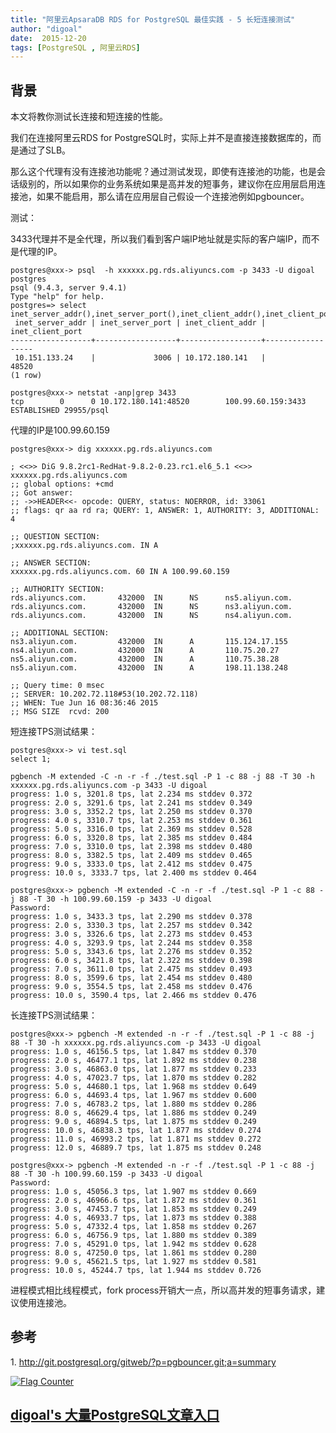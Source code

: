 ```yaml
---
title: "阿里云ApsaraDB RDS for PostgreSQL 最佳实践 - 5 长短连接测试"
author: "digoal"
date:  2015-12-20
tags: [PostgreSQL , 阿里云RDS]
---
```

                                     
## 背景                   
本文将教你测试长连接和短连接的性能。  
  
我们在连接阿里云RDS for PostgreSQL时，实际上并不是直接连接数据库的，而是通过了SLB。  
  
那么这个代理有没有连接池功能呢？通过测试发现，即使有连接池的功能，也是会话级别的，所以如果你的业务系统如果是高并发的短事务，建议你在应用层启用连接池，如果不能启用，那么请在应用层自己假设一个连接池例如pgbouncer。  
  
测试：  
  
3433代理并不是全代理，所以我们看到客户端IP地址就是实际的客户端IP，而不是代理的IP。  
  
```  
postgres@xxx-> psql  -h xxxxxx.pg.rds.aliyuncs.com -p 3433 -U digoal postgres  
psql (9.4.3, server 9.4.1)  
Type "help" for help.  
postgres=> select inet_server_addr(),inet_server_port(),inet_client_addr(),inet_client_port();  
 inet_server_addr | inet_server_port | inet_client_addr | inet_client_port   
------------------+------------------+------------------+------------------  
 10.151.133.24    |             3006 | 10.172.180.141   |            48520  
(1 row)  
  
postgres@xxx-> netstat -anp|grep 3433  
tcp        0      0 10.172.180.141:48520        100.99.60.159:3433          ESTABLISHED 29955/psql   
```  
  
代理的IP是100.99.60.159  
  
```  
postgres@xxx-> dig xxxxxx.pg.rds.aliyuncs.com  
  
; <<>> DiG 9.8.2rc1-RedHat-9.8.2-0.23.rc1.el6_5.1 <<>> xxxxxx.pg.rds.aliyuncs.com  
;; global options: +cmd  
;; Got answer:  
;; ->>HEADER<<- opcode: QUERY, status: NOERROR, id: 33061  
;; flags: qr aa rd ra; QUERY: 1, ANSWER: 1, AUTHORITY: 3, ADDITIONAL: 4  
  
;; QUESTION SECTION:  
;xxxxxx.pg.rds.aliyuncs.com. IN A  
  
;; ANSWER SECTION:  
xxxxxx.pg.rds.aliyuncs.com. 60 IN A 100.99.60.159  
  
;; AUTHORITY SECTION:  
rds.aliyuncs.com.       432000  IN      NS      ns5.aliyun.com.  
rds.aliyuncs.com.       432000  IN      NS      ns3.aliyun.com.  
rds.aliyuncs.com.       432000  IN      NS      ns4.aliyun.com.  
  
;; ADDITIONAL SECTION:  
ns3.aliyun.com.         432000  IN      A       115.124.17.155  
ns4.aliyun.com.         432000  IN      A       110.75.20.27  
ns5.aliyun.com.         432000  IN      A       110.75.38.28  
ns5.aliyun.com.         432000  IN      A       198.11.138.248  
  
;; Query time: 0 msec  
;; SERVER: 10.202.72.118#53(10.202.72.118)  
;; WHEN: Tue Jun 16 08:36:46 2015  
;; MSG SIZE  rcvd: 200  
```  
  
短连接TPS测试结果：  
  
```  
postgres@xxx-> vi test.sql  
select 1;  
  
pgbench -M extended -C -n -r -f ./test.sql -P 1 -c 88 -j 88 -T 30 -h xxxxxx.pg.rds.aliyuncs.com -p 3433 -U digoal  
progress: 1.0 s, 3201.8 tps, lat 2.234 ms stddev 0.372  
progress: 2.0 s, 3291.6 tps, lat 2.241 ms stddev 0.349  
progress: 3.0 s, 3352.2 tps, lat 2.250 ms stddev 0.370  
progress: 4.0 s, 3310.7 tps, lat 2.253 ms stddev 0.361  
progress: 5.0 s, 3316.0 tps, lat 2.369 ms stddev 0.528  
progress: 6.0 s, 3320.8 tps, lat 2.385 ms stddev 0.484  
progress: 7.0 s, 3310.0 tps, lat 2.398 ms stddev 0.480  
progress: 8.0 s, 3382.5 tps, lat 2.409 ms stddev 0.465  
progress: 9.0 s, 3333.0 tps, lat 2.412 ms stddev 0.475  
progress: 10.0 s, 3333.7 tps, lat 2.400 ms stddev 0.464  
  
postgres@xxx-> pgbench -M extended -C -n -r -f ./test.sql -P 1 -c 88 -j 88 -T 30 -h 100.99.60.159 -p 3433 -U digoal  
Password:   
progress: 1.0 s, 3433.3 tps, lat 2.290 ms stddev 0.378  
progress: 2.0 s, 3330.3 tps, lat 2.257 ms stddev 0.342  
progress: 3.0 s, 3326.6 tps, lat 2.273 ms stddev 0.453  
progress: 4.0 s, 3293.9 tps, lat 2.244 ms stddev 0.358  
progress: 5.0 s, 3343.6 tps, lat 2.276 ms stddev 0.352  
progress: 6.0 s, 3421.8 tps, lat 2.322 ms stddev 0.398  
progress: 7.0 s, 3611.0 tps, lat 2.475 ms stddev 0.493  
progress: 8.0 s, 3599.6 tps, lat 2.454 ms stddev 0.480  
progress: 9.0 s, 3554.5 tps, lat 2.458 ms stddev 0.476  
progress: 10.0 s, 3590.4 tps, lat 2.466 ms stddev 0.476  
```  
  
长连接TPS测试结果：  
  
```  
postgres@xxx-> pgbench -M extended -n -r -f ./test.sql -P 1 -c 88 -j 88 -T 30 -h xxxxxx.pg.rds.aliyuncs.com -p 3433 -U digoal   
progress: 1.0 s, 46156.5 tps, lat 1.847 ms stddev 0.370  
progress: 2.0 s, 46477.1 tps, lat 1.892 ms stddev 0.238  
progress: 3.0 s, 46863.0 tps, lat 1.877 ms stddev 0.233  
progress: 4.0 s, 47023.7 tps, lat 1.870 ms stddev 0.282  
progress: 5.0 s, 44680.1 tps, lat 1.968 ms stddev 0.649  
progress: 6.0 s, 44693.4 tps, lat 1.967 ms stddev 0.600  
progress: 7.0 s, 46783.2 tps, lat 1.880 ms stddev 0.286  
progress: 8.0 s, 46629.4 tps, lat 1.886 ms stddev 0.249  
progress: 9.0 s, 46894.5 tps, lat 1.875 ms stddev 0.249  
progress: 10.0 s, 46838.3 tps, lat 1.877 ms stddev 0.274  
progress: 11.0 s, 46993.2 tps, lat 1.871 ms stddev 0.272  
progress: 12.0 s, 46889.7 tps, lat 1.875 ms stddev 0.248  
  
postgres@xxx-> pgbench -M extended -n -r -f ./test.sql -P 1 -c 88 -j 88 -T 30 -h 100.99.60.159 -p 3433 -U digoal   
Password:   
progress: 1.0 s, 45056.3 tps, lat 1.907 ms stddev 0.669  
progress: 2.0 s, 46966.6 tps, lat 1.872 ms stddev 0.361  
progress: 3.0 s, 47453.7 tps, lat 1.853 ms stddev 0.249  
progress: 4.0 s, 46933.7 tps, lat 1.873 ms stddev 0.388  
progress: 5.0 s, 47332.4 tps, lat 1.858 ms stddev 0.267  
progress: 6.0 s, 46756.9 tps, lat 1.880 ms stddev 0.389  
progress: 7.0 s, 45291.0 tps, lat 1.942 ms stddev 0.628  
progress: 8.0 s, 47250.0 tps, lat 1.861 ms stddev 0.280  
progress: 9.0 s, 45621.5 tps, lat 1.927 ms stddev 0.581  
progress: 10.0 s, 45244.7 tps, lat 1.944 ms stddev 0.726  
```  
  
进程模式相比线程模式，fork process开销大一点，所以高并发的短事务请求，建议使用连接池。  
  
## 参考  
1\. http://git.postgresql.org/gitweb/?p=pgbouncer.git;a=summary  
  
<a rel="nofollow" href="http://info.flagcounter.com/h9V1"  ><img src="http://s03.flagcounter.com/count/h9V1/bg_FFFFFF/txt_000000/border_CCCCCC/columns_2/maxflags_12/viewers_0/labels_0/pageviews_0/flags_0/"  alt="Flag Counter"  border="0"  ></a>  
  
  
  
  
  
  
## [digoal's 大量PostgreSQL文章入口](https://github.com/digoal/blog/blob/master/README.md "22709685feb7cab07d30f30387f0a9ae")
  
